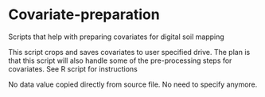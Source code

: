# Covariate-preparation
Scripts that help with preparing covariates for digital soil mapping

This script crops and saves covariates to user specified drive. The plan is that this script will also handle some of the pre-processing steps for covariates. See R script for instructions

No data value copied directly from source file. No need to specify anymore.
